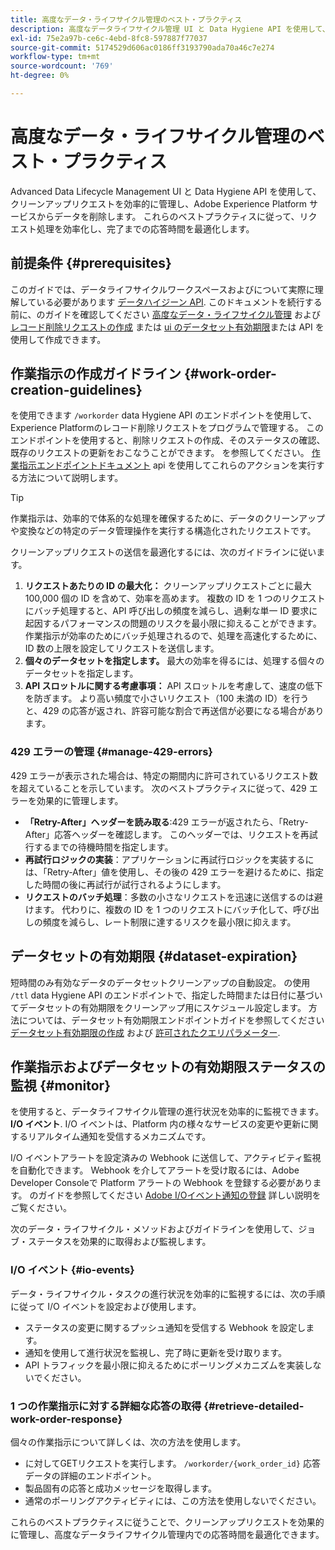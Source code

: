 ```yaml
---
title: 高度なデータ・ライフサイクル管理のベスト・プラクティス
description: 高度なデータライフサイクル管理 UI と Data Hygiene API を使用して、Adobe Experience Platformのデータハイジーンリクエストを効率的に管理する方法について説明します。 このガイドでは、リクエストごとの ID の最大化、個々のデータセットの指定、速度低下を防ぐための API スロットルへの配慮などのベストプラクティスを説明します。 このドキュメントには、データセットの自動クリーンアップの設定に関するガイドライン、作業指示のステータスを監視する方法、詳細な応答取得方法が含まれています。 これらのプラクティスに従って、リクエスト処理を効率化し、応答時間を最適化します。
exl-id: 75e2a97b-ce6c-4ebd-8fc8-597887f77037
source-git-commit: 5174529d606ac0186ff3193790ada70a46c7e274
workflow-type: tm+mt
source-wordcount: '769'
ht-degree: 0%

---
```


# 高度なデータ・ライフサイクル管理のベスト・プラクティス

Advanced Data Lifecycle Management UI と Data Hygiene API を使用して、クリーンアップリクエストを効率的に管理し、Adobe Experience Platform サービスからデータを削除します。 これらのベストプラクティスに従って、リクエスト処理を効率化し、完了までの応答時間を最適化します。

## 前提条件 {#prerequisites}

このガイドでは、データライフサイクルワークスペースおよびについて実際に理解している必要があります [データハイジーン API](./api/overview.md). このドキュメントを続行する前に、のガイドを確認してください [高度なデータ・ライフサイクル管理](./home.md) および [レコード削除リクエストの作成](./ui/record-delete.md) または [ui のデータセット有効期限](./ui/dataset-expiration.md)または API を使用して作成できます。

## 作業指示の作成ガイドライン {#work-order-creation-guidelines}

を使用できます `/workorder` data Hygiene API のエンドポイントを使用して、Experience Platformのレコード削除リクエストをプログラムで管理する。 このエンドポイントを使用すると、削除リクエストの作成、そのステータスの確認、既存のリクエストの更新をおこなうことができます。 を参照してください。 [作業指示エンドポイントドキュメント](./api/workorder.md) api を使用してこれらのアクションを実行する方法について説明します。

>[!TIP]
>
>作業指示は、効率的で体系的な処理を確保するために、データのクリーンアップや変換などの特定のデータ管理操作を実行する構造化されたリクエストです。

クリーンアップリクエストの送信を最適化するには、次のガイドラインに従います。

1. **リクエストあたりの ID の最大化：** クリーンアップリクエストごとに最大 100,000 個の ID を含めて、効率を高めます。 複数の ID を 1 つのリクエストにバッチ処理すると、API 呼び出しの頻度を減らし、過剰な単一 ID 要求に起因するパフォーマンスの問題のリスクを最小限に抑えることができます。 作業指示が効率のためにバッチ処理されるので、処理を高速化するために、ID 数の上限を設定してリクエストを送信します。
2. **個々のデータセットを指定します。** 最大の効率を得るには、処理する個々のデータセットを指定します。
3. **API スロットルに関する考慮事項：** API スロットルを考慮して、速度の低下を防ぎます。 より高い頻度で小さいリクエスト（100 未満の ID）を行うと、429 の応答が返され、許容可能な割合で再送信が必要になる場合があります。

### 429 エラーの管理 {#manage-429-errors}

429 エラーが表示された場合は、特定の期間内に許可されているリクエスト数を超えていることを示しています。 次のベストプラクティスに従って、429 エラーを効果的に管理します。

- **「Retry-After」ヘッダーを読み取る**:429 エラーが返されたら、「Retry-After」応答ヘッダーを確認します。 このヘッダーでは、リクエストを再試行するまでの待機時間を指定します。
- **再試行ロジックの実装**：アプリケーションに再試行ロジックを実装するには、「Retry-After」値を使用し、その後の 429 エラーを避けるために、指定した時間の後に再試行が試行されるようにします。
- **リクエストのバッチ処理**：多数の小さなリクエストを迅速に送信するのは避けます。 代わりに、複数の ID を 1 つのリクエストにバッチ化して、呼び出しの頻度を減らし、レート制限に達するリスクを最小限に抑えます。

## データセットの有効期限 {#dataset-expiration}

短時間のみ有効なデータのデータセットクリーンアップの自動設定。 の使用 `/ttl` data Hygiene API のエンドポイントで、指定した時間または日付に基づいてデータセットの有効期限をクリーンアップ用にスケジュール設定します。 方法については、データセット有効期限エンドポイントガイドを参照してください [データセット有効期限の作成](./api/dataset-expiration.md) および [許可されたクエリパラメーター](./api/dataset-expiration.md#query-params).

## 作業指示およびデータセットの有効期限ステータスの監視 {#monitor}

を使用すると、データライフサイクル管理の進行状況を効率的に監視できます。 **I/O イベント**. I/O イベントは、Platform 内の様々なサービスの変更や更新に関するリアルタイム通知を受信するメカニズムです。

I/O イベントアラートを設定済みの Webhook に送信して、アクティビティ監視を自動化できます。 Webhook を介してアラートを受け取るには、Adobe Developer Consoleで Platform アラートの Webhook を登録する必要があります。 のガイドを参照してください [Adobe I/Oイベント通知の登録](../observability/alerts/subscribe.md) 詳しい説明をご覧ください。

次のデータ・ライフサイクル・メソッドおよびガイドラインを使用して、ジョブ・ステータスを効果的に取得および監視します。

### I/O イベント {#io-events}

データ・ライフサイクル・タスクの進行状況を効率的に監視するには、次の手順に従って I/O イベントを設定および使用します。

- ステータスの変更に関するプッシュ通知を受信する Webhook を設定します。
- 通知を使用して進行状況を監視し、完了時に更新を受け取ります。
- API トラフィックを最小限に抑えるためにポーリングメカニズムを実装しないでください。

### 1 つの作業指示に対する詳細な応答の取得 {#retrieve-detailed-work-order-response}

個々の作業指示について詳しくは、次の方法を使用します。

- に対してGETリクエストを実行します。 `/workorder/{work_order_id}` 応答データの詳細のエンドポイント。
- 製品固有の応答と成功メッセージを取得します。
- 通常のポーリングアクティビティには、この方法を使用しないでください。

これらのベストプラクティスに従うことで、クリーンアップリクエストを効果的に管理し、高度なデータライフサイクル管理内での応答時間を最適化できます。
